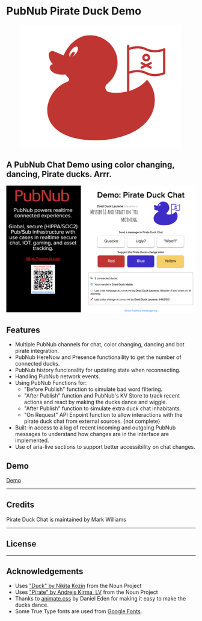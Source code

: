 PubNub Pirate Duck Demo
============

<p align="center">
<img src="readme_images/red_duck.png" width=428 height=328>
<h2>A PubNub Chat Demo using color changing, dancing, Pirate ducks. Arrr. </h2>
<img src="readme_images/pirate_duck_screen_shot.png">
</p>

## Features
- Multiple PubNub channels for chat, color changing, dancing and bot pirate integration.
- PubNub HereNow and Presence functionaility to get the number of connected ducks.
- PubNub history funcionality for updating state when reconnecting.
- Handling PubNub network events.
- Using PubNub Functions for:
  - "Before Publish" function to simulate bad word filtering.
  - "After Publish" function and PubNub's KV Store to track recent actions and react by making the ducks dance and wiggle.
  - "After Publish" function to simulate extra duck chat inhabitants.
  - "On Request" API Enpoint function to allow interactions with the pirate duck chat from external sources. {not complete}
- Built-in access to a log of recent incoming and outgoing PubNub messages to understand how changes are in the interface are implemented.
- Use of aria-live sections to support better accessibility on chat changes.

## Demo
[Demo](https://mdfw.github.io/PubNubDucks/)

---
## Credits
Pirate Duck Chat is maintained by Mark Williams

---
## License

---
## Acknowledgements
* Uses ["Duck" by Nikita Kozin](https://thenounproject.com/icon/945625/) from the Noun Project 
* Uses ["Pirate" by Andrejs Kirma, LV](https://thenounproject.com/icon/1263137/) from the Noun Project
* Thanks to [animate.css](https://github.com/daneden/animate.css) by Daniel Eden for making it easy to make the ducks dance.
* Some True Type fonts are used from [Google Fonts](https://fonts.google.com).